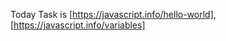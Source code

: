 Today Task is [https://javascript.info/hello-world],
              [https://javascript.info/variables]